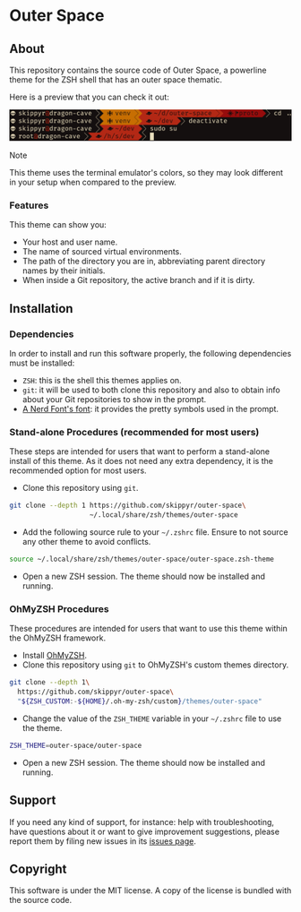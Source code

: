 # Outer Space
## About
This repository contains the source code of Outer Space, a powerline theme for the ZSH shell that has an outer space thematic.

Here is a preview that you can check it out:

![](preview.png)

> [!NOTE]
> This theme uses the terminal emulator's colors, so they may look different in your setup when compared to the preview.

### Features
This theme can show you:

- Your host and user name.
- The name of sourced virtual environments.
- The path of the directory you are in, abbreviating parent directory names by their initials.
- When inside a Git repository, the active branch and if it is dirty.

## Installation
### Dependencies
In order to install and run this software properly, the following dependencies must be installed:

- `ZSH`: this is the shell this themes applies on.
- `git`: it will be used to both clone this repository and also to obtain info about your Git repositories to show in the prompt.
- [A Nerd Font's font](https://www.nerdfonts.com/font-downloads): it provides the pretty symbols used in the prompt.

### Stand-alone Procedures (recommended for most users)
These steps are intended for users that want to perform a stand-alone install of this theme. As it does not need any extra dependency, it is the recommended option for most users.

- Clone this repository using `git`.

```bash
git clone --depth 1 https://github.com/skippyr/outer-space\
                    ~/.local/share/zsh/themes/outer-space
```

- Add the following source rule to your `~/.zshrc` file. Ensure to not source any other theme to avoid conflicts.

```bash
source ~/.local/share/zsh/themes/outer-space/outer-space.zsh-theme
```

- Open a new ZSH session. The theme should now be installed and running.

### OhMyZSH Procedures
These procedures are intended for users that want to use this theme within the OhMyZSH framework.

- Install [OhMyZSH](https://github.com/ohmyzsh/ohmyzsh).
- Clone this repository using `git` to OhMyZSH's custom themes directory.

```bash
git clone --depth 1\
  https://github.com/skippyr/outer-space\
  "${ZSH_CUSTOM:-${HOME}/.oh-my-zsh/custom}/themes/outer-space"
```

- Change the value of the `ZSH_THEME` variable in your `~/.zshrc` file to use the theme.

```bash
ZSH_THEME=outer-space/outer-space
```

- Open a new ZSH session. The theme should now be installed and running.

## Support
If you need any kind of support, for instance: help with troubleshooting, have questions about it or want to give improvement suggestions, please report them by filing new issues in its [issues page](https://github.com/skippyr/outer-space/issues).

## Copyright
This software is under the MIT license. A copy of the license is bundled with the source code.
